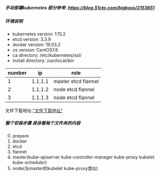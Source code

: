 ##### 手动部署kubernetes 部分参考: https://blog.51cto.com/bigboss/2153651

##### 环境说明

* kubernetes version: 1.15.2
* etcd version: 3.3.9
* docker version: 19.03.2
* os version: CentOS7.6
* ca directory: /etc/kubernetes/ssl/
* install directory: /usr/local/bin

|number|ip|role|
|---|---|---|
|1|1.1.1.1|master etcd flannel|
|2|1.1.1.2|node etcd flannel|
|3|1.1.1.3|node etcd flannel|

文件下载地址:["文件下载地址"](https://pan.baidu.com/s/1TPKUs-vWTyoo4VKwtv9cjA)

##### 整个安装步骤 具体看每个文件夹的内容

0. prepare
1. docker
2. etcd
3. flannel
4. master(kube-apiserver kube-controller-manager kube-proxy kubelet kube-scheduler)
5. node(与master的kubelet kube-proxy类似)
